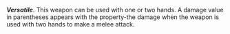 ***Versatile***. This weapon can be used with one or two hands. A damage value in parentheses appears with the property-the damage when the weapon is used with two hands to make a melee attack.